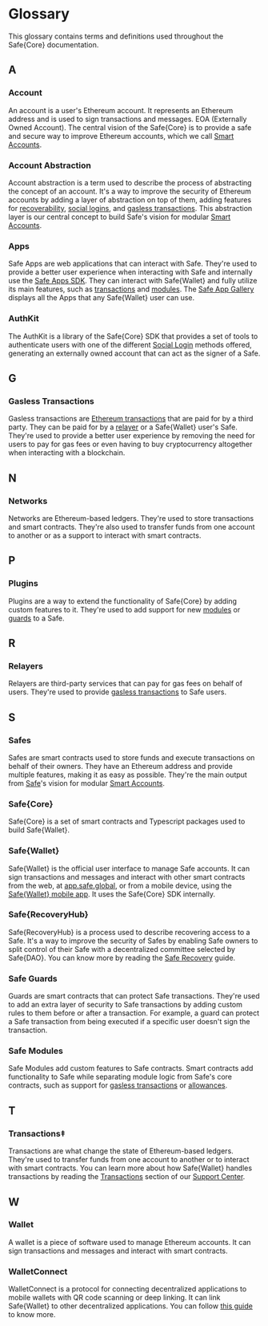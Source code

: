 # Glossary

This glossary contains terms and definitions used throughout the Safe{Core} documentation.

## A

### Account

An account is a user's Ethereum account. It represents an Ethereum address and is used to sign transactions and messages. EOA (Externally Owned Account). The central vision of the Safe{Core} is to provide a safe and secure way to improve Ethereum accounts, which we call [Smart Accounts](#smart-accounts).

### Account Abstraction

Account abstraction is a term used to describe the process of abstracting the concept of an account. It's a way to improve the security of Ethereum accounts by adding a layer of abstraction on top of them, adding features for [recoverability](#recoverability), [social logins](#social-login), and [gasless transactions](#gasless-transactions). This abstraction layer is our central concept to build Safe's vision for modular [Smart Accounts](#smart-accounts).

### Apps

Safe Apps are web applications that can interact with Safe. They're used to provide a better user experience when interacting with Safe and internally use the [Safe Apps SDK](../safe-apps/README.md). They can interact with Safe{Wallet} and fully utilize its main features, such as [transactions](#transactions) and [modules](#modules). The [Safe App Gallery](https://app.safe.global/apps) displays all the Apps that any Safe{Wallet} user can use.

### AuthKit

The AuthKit is a library of the Safe{Core} SDK that provides a set of tools to authenticate users with one of the different [Social Login](#social-login) methods offered, generating an externally owned account that can act as the signer of a Safe.

## G

### Gasless Transactions

Gasless transactions are [Ethereum transactions](#transactions) that are paid for by a third party. They can be paid for by a [relayer](#relayers) or a Safe{Wallet} user's Safe. They're used to provide a better user experience by removing the need for users to pay for gas fees or even having to buy cryptocurrency altogether when interacting with a blockchain.

## N

### Networks

Networks are Ethereum-based ledgers. They're used to store transactions and smart contracts. They're also used to transfer funds from one account to another or as a support to interact with smart contracts.

## P

### Plugins

Plugins are a way to extend the functionality of Safe{Core} by adding custom features to it. They're used to add support for new [modules](#modules) or [guards](#guards) to a Safe.

## R

### Relayers

Relayers are third-party services that can pay for gas fees on behalf of users. They're used to provide [gasless transactions](#gasless-transactions) to Safe users.

## S

### Safes

Safes are smart contracts used to store funds and execute transactions on behalf of their owners. They have an Ethereum address and provide multiple features, making it as easy as possible. They're the main output from [Safe](https://safe.global)'s vision for modular [Smart Accounts](#smart-accounts).

### Safe{Core}

Safe{Core} is a set of smart contracts and Typescript packages used to build Safe{Wallet}.

### Safe{Wallet}

Safe{Wallet} is the official user interface to manage Safe accounts. It can sign transactions and messages and interact with other smart contracts from the web, at [app.safe.global](https://app.safe.global), or from a mobile device, using the [Safe{Wallet} mobile app](https://safe.global/wallet). It uses the Safe{Core} SDK internally.

### Safe{RecoveryHub}

Safe{RecoveryHub} is a process used to describe recovering access to a Safe. It's a way to improve the security of Safes by enabling Safe owners to split control of their Safe with a decentralized committee selected by Safe{DAO}. You can know more by reading the [Safe Recovery](https://help.safe.global/en/articles/110656-account-recovery-with-safe-recoveryhub) guide.

### Safe Guards

Guards are smart contracts that can protect Safe transactions. They're used to add an extra layer of security to Safe transactions by adding custom rules to them before or after a transaction. For example, a guard can protect a Safe transaction from being executed if a specific user doesn't sign the transaction.

### Safe Modules

Safe Modules add custom features to Safe contracts. Smart contracts add functionality to Safe while separating module logic from Safe's core contracts, such as support for [gasless transactions](#gasless-transactions) or [allowances](https://github.com/safe-global/safe-modules/tree/master/allowances).

## T

### Transactions‡

Transactions are what change the state of Ethereum-based ledgers. They're used to transfer funds from one account to another or to interact with smart contracts. You can learn more about how Safe{Wallet} handles transactions by reading the [Transactions](https://help.safe.global/en/collections/9814-transactions) section of our [Support Center](help.safe.global).

## W

### Wallet

A wallet is a piece of software used to manage Ethereum accounts. It can sign transactions and messages and interact with smart contracts.

### WalletConnect

WalletConnect is a protocol for connecting decentralized applications to mobile wallets with QR code scanning or deep linking. It can link Safe{Wallet} to other decentralized applications. You can follow [this guide](https://help.safe.global/en/articles/108235-how-to-connect-a-safe-to-a-dapp-using-walletconnect) to know more.

